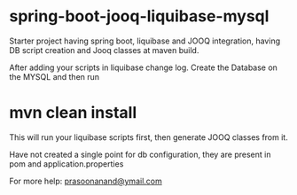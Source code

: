 # spring-boot-jooq-liquibase-mysql
Starter project having spring boot, liquibase and JOOQ integration, having DB script creation and Jooq classes at maven build.

After adding your scripts in liquibase change log.
Create the Database on the MYSQL and then run
# mvn clean install 
This will run your liquibase scripts first, then generate JOOQ classes from it.

Have not created a single point for db configuration, they are present in pom and application.properties


For more help:
prasoonanand@ymail.com
